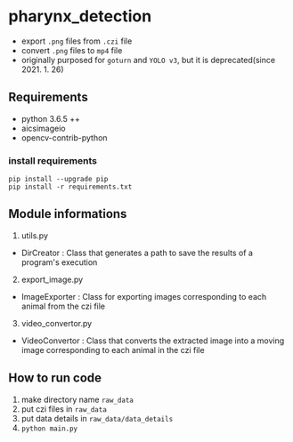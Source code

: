 # pharynx_detection
- export `.png` files from `.czi` file
- convert `.png` files to `mp4` file
- originally purposed for `goturn` and `YOLO v3`, but it is deprecated(since 2021. 1. 26)

## Requirements
* python 3.6.5 ++
* aicsimageio
* opencv-contrib-python

### install requirements
  ```
  pip install --upgrade pip
  pip install -r requirements.txt
  ```

## Module informations
1. utils.py
  * DirCreator : Class that generates a path to save the results of a program's execution
2. export_image.py
  * ImageExporter : Class for exporting images corresponding to each animal from the czi file
3. video_convertor.py
  * VideoConvertor : Class that converts the extracted image into a moving image corresponding to each animal in the czi file

## How to run code
1. make directory name `raw_data`
2. put czi files in `raw_data`
3. put data details in `raw_data/data_details`
4. `python main.py`
